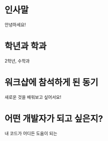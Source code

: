# 인사말
안녕하세요!
# 학년과 학과
2학년, 수학과
# 워크샵에 참석하게 된 동기
새로운 것을 배워보고 싶어서요!
# 어떤 개발자가 되고 싶은지?
내 코드가 어디든 도움이 되는
